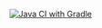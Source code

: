 [![Java CI with Gradle](https://github.com/esvetlova-25/Patterns/actions/workflows/gradle.yml/badge.svg)](https://github.com/esvetlova-25/Patterns/actions/workflows/gradle.yml)
